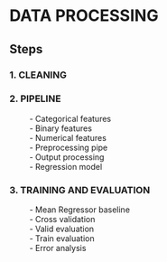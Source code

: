 # DATA PROCESSING

## Steps

### 1. CLEANING
### 2. PIPELINE
&nbsp;&nbsp;&nbsp;&nbsp;&nbsp;&nbsp;&nbsp;&nbsp;&nbsp;- Categorical features<br/>
&nbsp;&nbsp;&nbsp;&nbsp;&nbsp;&nbsp;&nbsp;&nbsp;&nbsp;- Binary features<br/>
&nbsp;&nbsp;&nbsp;&nbsp;&nbsp;&nbsp;&nbsp;&nbsp;&nbsp;- Numerical features<br/>
&nbsp;&nbsp;&nbsp;&nbsp;&nbsp;&nbsp;&nbsp;&nbsp;&nbsp;- Preprocessing pipe<br/>
&nbsp;&nbsp;&nbsp;&nbsp;&nbsp;&nbsp;&nbsp;&nbsp;&nbsp;- Output processing<br/>
&nbsp;&nbsp;&nbsp;&nbsp;&nbsp;&nbsp;&nbsp;&nbsp;&nbsp;- Regression model<br/>
### 3. TRAINING AND EVALUATION
&nbsp;&nbsp;&nbsp;&nbsp;&nbsp;&nbsp;&nbsp;&nbsp;&nbsp;- Mean Regressor baseline<br/>
&nbsp;&nbsp;&nbsp;&nbsp;&nbsp;&nbsp;&nbsp;&nbsp;&nbsp;- Cross validation<br/>
&nbsp;&nbsp;&nbsp;&nbsp;&nbsp;&nbsp;&nbsp;&nbsp;&nbsp;- Valid evaluation<br/>
&nbsp;&nbsp;&nbsp;&nbsp;&nbsp;&nbsp;&nbsp;&nbsp;&nbsp;- Train evaluation<br/>
&nbsp;&nbsp;&nbsp;&nbsp;&nbsp;&nbsp;&nbsp;&nbsp;&nbsp;- Error analysis<br/>